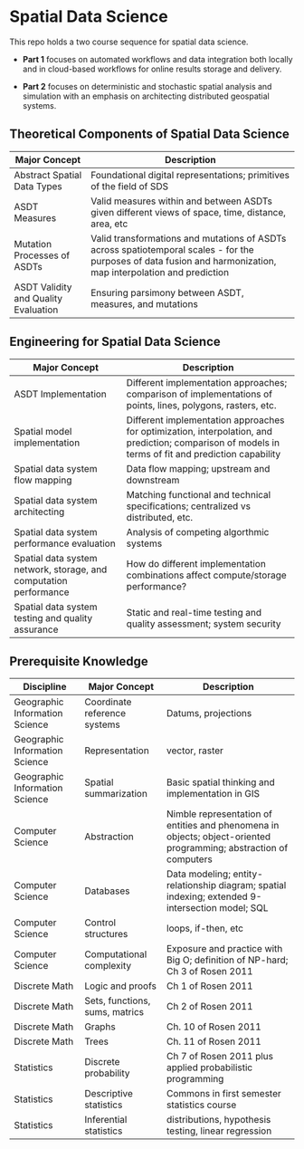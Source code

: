 # Spatial Data Science

This repo holds a two course sequence for spatial data science. 

- **Part 1** focuses on automated workflows and data integration both locally and in cloud-based workflows for online results storage and delivery.

- **Part 2** focuses on deterministic and stochastic spatial analysis and simulation with an emphasis on architecting distributed geospatial systems.



## Theoretical Components of Spatial Data Science

| Major Concept | Description |
|---------------|-------------|
| Abstract Spatial Data Types | Foundational digital representations; primitives of the field of SDS |
| ASDT Measures | Valid measures within and between ASDTs given different views of space, time, distance, area, etc |
| Mutation Processes of ASDTs | Valid transformations and mutations of ASDTs across spatiotemporal scales - for the purposes of data fusion and harmonization, map interpolation and prediction |
| ASDT Validity and Quality Evaluation | Ensuring parsimony between ASDT, measures, and mutations |


## Engineering for Spatial Data Science

| Major Concept | Description|
|---------------|-------------|
| ASDT Implementation | Different implementation approaches; comparison of implementations of points, lines, polygons, rasters, etc. |
| Spatial model implementation | Different implementation approaches for optimization, interpolation, and prediction; comparison of models in terms of fit and prediction capability |
| Spatial data system flow mapping | Data flow mapping; upstream and downstream |
| Spatial data system architecting | Matching functional and technical specifications; centralized vs distributed, etc. |
| Spatial data system performance evaluation | Analysis of competing algorthmic systems |
| Spatial data system network, storage, and computation performance | How do different implementation combinations affect compute/storage performance? |
| Spatial data system testing and quality assurance | Static and real-time testing and quality assessment; system security |

## Prerequisite Knowledge
| Discipline | Major Concept | Description |
|------------|---------------|-------------|
| Geographic Information Science | Coordinate reference systems | Datums, projections |
| Geographic Information Science | Representation | vector, raster |
| Geographic Information Science | Spatial summarization | Basic spatial thinking and implementation in GIS |
| Computer Science | Abstraction | Nimble representation of entities and phenomena in objects; object-oriented programming; abstraction of computers |
| Computer Science | Databases | Data modeling; entity-relationship diagram; spatial indexing; extended 9-intersection model; SQL |
| Computer Science | Control structures | loops, if-then, etc |
| Computer Science | Computational complexity | Exposure and practice with Big O; definition of NP-hard; Ch 3 of Rosen 2011 |
| Discrete Math | Logic and proofs | Ch 1 of Rosen 2011 |
| Discrete Math | Sets, functions, sums, matrics | Ch 2 of Rosen 2011 |
| Discrete Math | Graphs | Ch. 10 of Rosen 2011 |
| Discrete Math | Trees | Ch. 11 of Rosen 2011 |
| Statistics | Discrete probability | Ch 7 of Rosen 2011 plus applied probabilistic programming |
| Statistics | Descriptive statistics | Commons in first semester statistics course |
| Statistics | Inferential statistics | distributions, hypothesis testing, linear regression |
